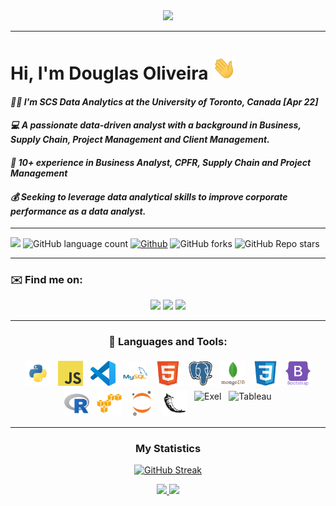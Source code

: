 <div id="header" align="center">
  <img src="https://media3.giphy.com/media/4FQMuOKR6zQRO/giphy.gif?cid=ecf05e47q3yp533yzwzojjwld17g7fh5zt644twlo9yczcwm&rid=giphy.gif&ct=g" width="250"/>
</div>

---

# Hi, I'm Douglas Oliveira <img src="https://github.com/ABSphreak/ABSphreak/raw/master/gifs/Hi.gif" height="38" width="38" >


  <h4> <em>🧑‍🎓 I'm SCS Data Analytics at the University of Toronto, Canada [Apr 22] </em></h4>
  
  <h4> <em>💻 A passionate data-driven analyst with a background in Business, Supply Chain, Project Management and Client Management. </em></hr>
  <h4> <em>🔑 10+ experience in Business Analyst, CPFR, Supply Chain and Project Management </em> </h4>
  <h4> <em>💰 Seeking to leverage data analytical skills to improve corporate performance as a data analyst. </em> </h4>
  
 ---
  
![](https://visitor-badge.laobi.icu/badge?page_id=douguot.douguot) 
![GitHub language count](https://img.shields.io/github/languages/count/douguot/Mapping_Earthquakes)
[![Github](https://img.shields.io/github/followers/douguot?label=Follow&style=social)](https://github.com/DougUOT)
![GitHub forks](https://img.shields.io/github/forks/douguot/douguot?style=social)
![GitHub Repo stars](https://img.shields.io/github/stars/douguot/douguot?style=social)

---
  
### ✉️ Find me on:

<div align="center"> 
  <a href="https://instagram.com/doug2017br" target="_blank"><img src="https://img.shields.io/badge/-Instagram-%23E4405F?style=for-the-badge&logo=instagram&logoColor=white" target="_blank"></a>
  <a href = "mailto:douglasro2016@gmail.com"><img src="https://img.shields.io/badge/-Gmail-%23333?style=for-the-badge&logo=gmail&logoColor=white" target="_blank"></a>
  <a href="https://www.linkedin.com/in/douglasrdeoliveira/" target="_blank"><img src="https://img.shields.io/badge/-LinkedIn-%230077B5?style=for-the-badge&logo=linkedin&logoColor=white" target="_blank"></a> 

---

### 🧰 Languages and Tools:
  
  
<p align="center">
<img src="https://raw.githubusercontent.com/github/explore/80688e429a7d4ef2fca1e82350fe8e3517d3494d/topics/python/python.png" alt="Python" height="40" style="vertical-align:top; margin:4px">
<img src="https://raw.githubusercontent.com/github/explore/80688e429a7d4ef2fca1e82350fe8e3517d3494d/topics/javascript/javascript.png" alt="Javascript" height="40" style="vertical-align:top; margin:4px">
<img src="https://raw.githubusercontent.com/github/explore/80688e429a7d4ef2fca1e82350fe8e3517d3494d/topics/visual-studio-code/visual-studio-code.png" alt="VS Code" height="40" style="vertical-align:top; margin:4px">
<img src="https://github.com/devicons/devicon/blob/master/icons/mysql/mysql-original-wordmark.svg" alt="MySQL" height="40" style="vertical-align:top; margin:4px">
<img src="https://github.com/devicons/devicon/blob/master/icons/html5/html5-original.svg" alt="HTML" height="40" style="vertical-align:top; margin:4px">
<img src="https://github.com/devicons/devicon/blob/master/icons/postgresql/postgresql-original.svg" alt="PostgreSQL" height="40" style="vertical-align:top; margin:4px">
<img src="https://github.com/devicons/devicon/blob/master/icons/mongodb/mongodb-original-wordmark.svg" alt="Mongodb" height="40" style="vertical-align:top; margin:4px">
<img src="https://github.com/devicons/devicon/blob/master/icons/css3/css3-original.svg" alt="CSS" height="40" style="vertical-align:top; margin:4px">
<img src="https://github.com/devicons/devicon/blob/master/icons/bootstrap/bootstrap-plain-wordmark.svg" alt="Bootstrap" height="40" style="vertical-align:top; margin:4px">
<img src="https://github.com/devicons/devicon/blob/master/icons/r/r-original.svg" alt="R" height="40" style="vertical-align:top; margin:4px">
<img src="https://github.com/devicons/devicon/blob/master/icons/amazonwebservices/amazonwebservices-original.svg" alt="AmazonWebservices" height="40" style="vertical-align:top; margin:4px">
<img src="https://github.com/devicons/devicon/blob/master/icons/jupyter/jupyter-original.svg" alt="Jupyter" height="40" style="vertical-align:top; margin:4px">
<img src="https://github.com/devicons/devicon/blob/master/icons/flask/flask-original.svg" alt="flask" height="40" style="vertical-align:top; margin:4px">
<img src="https://wakatime.com/static/img/editor-icons/excel-128.png" alt="Exel" height="40" style="vertical-align:top; margin:4px">
<img src="https://financeandbusiness.ucdavis.edu/sites/g/files/dgvnsk4871/files/styles/sf_landscape_16x9/public/images/article/tableau_logo_2.png?h=c673cd1c&itok=Xie5DAhG" alt="Tableau" height="40" style="vertical-align:top; margin:4px">
</p>
  
 ---
  
 ### My Statistics 
 [![GitHub Streak](http://github-readme-streak-stats.herokuapp.com?user=douguot&theme=dark&background=000000)](https://git.io/streak-stats)
 

  
 <div align="center">
   <a href="https://github.com/douguot">
   <img height="180em" src="https://github-readme-stats.vercel.app/api?username=douguot&show_icons=true&theme=tokyonight&include_all_commits=true&count_private=true"/>
   <img height="180em" src="https://github-readme-stats.vercel.app/api/top-langs/?username=douguot&layout=compact&langs_count=7&theme=tokyonight"/>

 </div>
 
 
 ##
 
